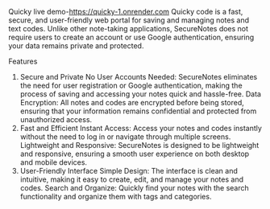 Quicky live demo-https://quicky-1.onrender.com
Quicky code  is a fast, secure, and user-friendly web portal for saving and managing notes and text codes. Unlike other note-taking applications, SecureNotes does not require users to create an account or use Google authentication, ensuring your data remains private and protected.

Features
1. Secure and Private
No User Accounts Needed: SecureNotes eliminates the need for user registration or Google authentication, making the process of saving and accessing your notes quick and hassle-free.
Data Encryption: All notes and codes are encrypted before being stored, ensuring that your information remains confidential and protected from unauthorized access.
2. Fast and Efficient
Instant Access: Access your notes and codes instantly without the need to log in or navigate through multiple screens.
Lightweight and Responsive: SecureNotes is designed to be lightweight and responsive, ensuring a smooth user experience on both desktop and mobile devices.
3. User-Friendly Interface
Simple Design: The interface is clean and intuitive, making it easy to create, edit, and manage your notes and codes.
Search and Organize: Quickly find your notes with the search functionality and organize them with tags and categories.
